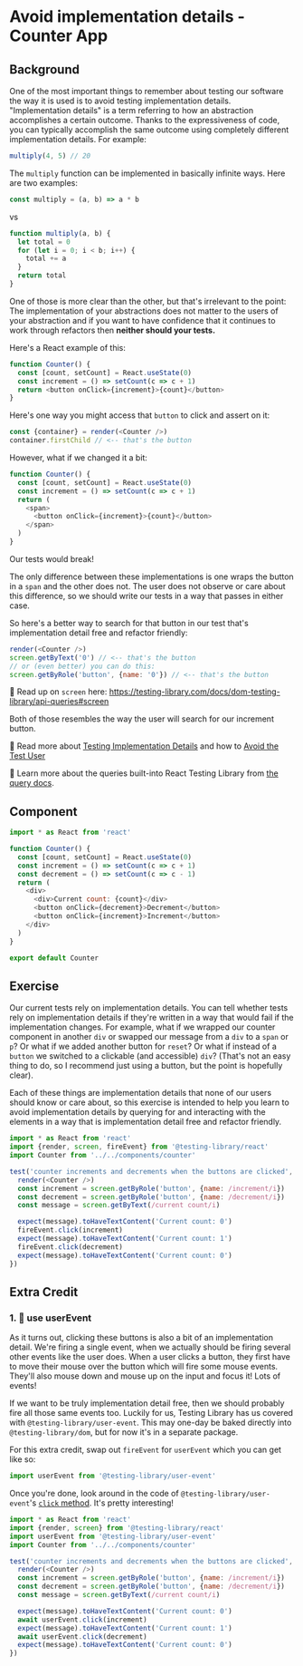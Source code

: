# Avoid implementation details - Counter App

## Background

One of the most important things to remember about testing our software the way
it is used is to avoid testing implementation details. "Implementation details"
is a term referring to how an abstraction accomplishes a certain outcome. Thanks
to the expressiveness of code, you can typically accomplish the same outcome
using completely different implementation details. For example:

```javascript
multiply(4, 5) // 20
```

The `multiply` function can be implemented in basically infinite ways. Here are
two examples:

```javascript
const multiply = (a, b) => a * b
```

vs

```javascript
function multiply(a, b) {
  let total = 0
  for (let i = 0; i < b; i++) {
    total += a
  }
  return total
}
```

One of those is more clear than the other, but that's irrelevant to the point:
The implementation of your abstractions does not matter to the users of your
abstraction and if you want to have confidence that it continues to work through
refactors then **neither should your tests.**

Here's a React example of this:

```javascript
function Counter() {
  const [count, setCount] = React.useState(0)
  const increment = () => setCount(c => c + 1)
  return <button onClick={increment}>{count}</button>
}
```

Here's one way you might access that `button` to click and assert on it:

```javascript
const {container} = render(<Counter />)
container.firstChild // <-- that's the button
```

However, what if we changed it a bit:

```javascript
function Counter() {
  const [count, setCount] = React.useState(0)
  const increment = () => setCount(c => c + 1)
  return (
    <span>
      <button onClick={increment}>{count}</button>
    </span>
  )
}
```

Our tests would break!

The only difference between these implementations is one wraps the button in a
`span` and the other does not. The user does not observe or care about this
difference, so we should write our tests in a way that passes in either case.

So here's a better way to search for that button in our test that's
implementation detail free and refactor friendly:

```javascript
render(<Counter />)
screen.getByText('0') // <-- that's the button
// or (even better) you can do this:
screen.getByRole('button', {name: '0'}) // <-- that's the button
```

📜 Read up on `screen` here:
https://testing-library.com/docs/dom-testing-library/api-queries#screen

Both of those resembles the way the user will search for our increment button.

📜 Read more about
[Testing Implementation Details](https://kentcdodds.com/blog/testing-implementation-details)
and how to
[Avoid the Test User](https://kentcdodds.com/blog/avoid-the-test-user)

📜 Learn more about the queries built-into React Testing Library from
[the query docs](https://testing-library.com/docs/dom-testing-library/api-queries).

## Component

```js
import * as React from 'react'

function Counter() {
  const [count, setCount] = React.useState(0)
  const increment = () => setCount(c => c + 1)
  const decrement = () => setCount(c => c - 1)
  return (
    <div>
      <div>Current count: {count}</div>
      <button onClick={decrement}>Decrement</button>
      <button onClick={increment}>Increment</button>
    </div>
  )
}

export default Counter
```

## Exercise

Our current tests rely on implementation details. You can tell whether tests
rely on implementation details if they're written in a way that would fail if
the implementation changes. For example, what if we wrapped our counter
component in another `div` or swapped our message from a `div` to a `span` or
`p`? Or what if we added another button for `reset`? Or what if instead of a
`button` we switched to a clickable (and accessible) `div`? (That's not an easy
thing to do, so I recommend just using a button, but the point is hopefully
clear).

Each of these things are implementation details that none of our users should
know or care about, so this exercise is intended to help you learn to avoid
implementation details by querying for and interacting with the elements in a
way that is implementation detail free and refactor friendly.

```js
import * as React from 'react'
import {render, screen, fireEvent} from '@testing-library/react'
import Counter from '../../components/counter'

test('counter increments and decrements when the buttons are clicked', () => {
  render(<Counter />)
  const increment = screen.getByRole('button', {name: /increment/i})
  const decrement = screen.getByRole('button', {name: /decrement/i})
  const message = screen.getByText(/current count/i)

  expect(message).toHaveTextContent('Current count: 0')
  fireEvent.click(increment)
  expect(message).toHaveTextContent('Current count: 1')
  fireEvent.click(decrement)
  expect(message).toHaveTextContent('Current count: 0')
})
```

## Extra Credit

### 1. 💯 use userEvent

As it turns out, clicking these buttons is also a bit of an implementation
detail. We're firing a single event, when we actually should be firing several
other events like the user does. When a user clicks a button, they first have to
move their mouse over the button which will fire some mouse events. They'll also
mouse down and mouse up on the input and focus it! Lots of events!

If we want to be truly implementation detail free, then we should probably fire
all those same events too. Luckily for us, Testing Library has us covered with
`@testing-library/user-event`. This may one-day be baked directly into
`@testing-library/dom`, but for now it's in a separate package.

For this extra credit, swap out `fireEvent` for `userEvent` which you can get
like so:

```javascript
import userEvent from '@testing-library/user-event'
```

Once you're done, look around in the code of `@testing-library/user-event`'s
[`click` method](https://github.com/testing-library/user-event/blob/1af67066f57377c5ab758a1215711dddabad2d83/src/index.js#L109-L131).
It's pretty interesting!

```js
import * as React from 'react'
import {render, screen} from '@testing-library/react'
import userEvent from '@testing-library/user-event'
import Counter from '../../components/counter'

test('counter increments and decrements when the buttons are clicked', async () => {
  render(<Counter />)
  const increment = screen.getByRole('button', {name: /increment/i})
  const decrement = screen.getByRole('button', {name: /decrement/i})
  const message = screen.getByText(/current count/i)

  expect(message).toHaveTextContent('Current count: 0')
  await userEvent.click(increment)
  expect(message).toHaveTextContent('Current count: 1')
  await userEvent.click(decrement)
  expect(message).toHaveTextContent('Current count: 0')
})
```
